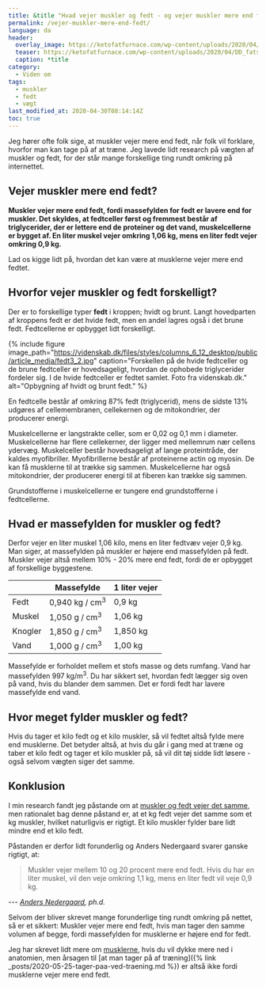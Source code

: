 ```yaml
---
title: &title "Hvad vejer muskler og fedt - og vejer muskler mere end fedt?"
permalink: /vejer-muskler-mere-end-fedt/
language: da
header:
  overlay_image: https://ketofatfurnace.com/wp-content/uploads/2020/04/DD_fats_topp_yellow3.jpg
  teaser: https://ketofatfurnace.com/wp-content/uploads/2020/04/DD_fats_topp_yellow3.jpg
  caption: *title
category:
  - Viden om
tags:
  - muskler
  - fedt
  - vægt
last_modified_at: 2020-04-30T08:14:14Z
toc: true
---
```


Jeg hører ofte folk sige, at muskler vejer mere end fedt, når folk vil forklare, hvorfor man kan tage på af at træne. Jeg lavede lidt research på vægten af muskler og fedt, for der står mange forskellige ting rundt omkring på internettet.

## Vejer muskler mere end fedt?

**Muskler vejer mere end fedt, fordi massefylden for fedt er lavere end for muskler. Det skyldes, at fedtceller først og fremmest består af triglycerider, der er lettere end de proteiner og det vand, muskelcellerne er bygget af. En liter muskel vejer omkring 1,06 kg, mens en liter fedt vejer omkring 0,9 kg.**

Lad os kigge lidt på, hvordan det kan være at musklerne vejer mere end fedtet.

## Hvorfor vejer muskler og fedt forskelligt?

Der er to forskellige typer **fedt** i kroppen; hvidt og brunt. Langt hovedparten af kroppens fedt er det hvide fedt, men en andel lagres også i det brune fedt. Fedtcellerne er opbygget lidt forskelligt.

{% include figure image_path="https://videnskab.dk/files/styles/columns_6_12_desktop/public/article_media/fedt3_2.jpg" caption="Forskellen på de hvide fedtceller og de brune fedtceller er hovedsageligt, hvordan de ophobede triglycerider fordeler sig. I de hvide fedtceller er fedtet samlet. Foto fra videnskab.dk." alt="Opbygning af hvidt og brunt fedt." %}

En fedtcelle består af omkring 87% fedt (triglycerid), mens de sidste 13% udgøres af cellemembranen, cellekernen og de mitokondrier, der producerer energi. 

Muskelcellerne er langstrakte celler, som er 0,02 og 0,1 mm i diameter. Muskelcellerne har flere cellekerner, der ligger med mellemrum nær cellens ydervæg. Muskelceller består hovedsageligt af lange proteintråde, der kaldes myofibriller. Myofibrillerne består af proteinerne actin og myosin. De kan få musklerne til at trække sig sammen. Muskelcellerne har også mitokondrier, der producerer energi til at fiberen kan trække sig sammen.

Grundstofferne i muskelcellerne er tungere end grundstofferne i fedtcellerne.

## Hvad er massefylden for muskler og fedt?

Derfor vejer en liter muskel 1,06 kilo, mens en liter fedtvæv vejer 0,9 kg. Man siger, at massefylden på muskler er højere end massefylden på fedt. Muskler vejer altså mellem 10% - 20% mere end fedt, fordi de er opbygget af forskellige byggestene.

|        | Massefylde              | 1 liter vejer |
|--------|-------------------------|---------------|
| Fedt   | 0,940 kg / cm<sup>3</sup>  | 0,9 kg        |
| Muskel | 1,050 g / cm<sup>3</sup> | 1,06 kg       |
| Knogler | 1,850 g / cm<sup>3</sup> | 1,850 kg       |
| Vand | 1,000 g / cm<sup>3</sup> | 1,00 kg       |

Massefylde er forholdet mellem et stofs masse og dets rumfang. Vand har massefylden 997 kg/m<sup>3</sup>. Du har sikkert set, hvordan fedt lægger sig oven på vand, hvis du blander dem sammen. Det er fordi fedt har lavere massefylde end vand.

## Hvor meget fylder muskler og fedt?

Hvis du tager et kilo fedt og et kilo muskler, så vil fedtet altså fylde mere end musklerne. Det betyder altså, at hvis du går i gang med at træne og taber et kilo fedt og tager et kilo muskler på, så vil dit tøj sidde lidt løsere - også selvom vægten siger det samme.

## Konklusion

I min research fandt jeg påstande om at [muskler og fedt vejer det samme](https://arndalspa.dk/muskler-og-fedt-vejer-det-samme-nu-med-forklaring/), men rationalet bag denne påstand er, at et kg fedt vejer det samme som et kg muskler, hvilket naturligvis er rigtigt. Et kilo muskler fylder bare lidt mindre end et kilo fedt.

Påstanden er derfor lidt forunderlig og Anders Nedergaard svarer ganske rigtigt, at:

> Muskler vejer mellem 10 og 20 procent mere end fedt. Hvis du har en liter muskel, vil den veje omkring 1,1 kg, mens en liter fedt vil veje 0,9 kg.

--- <cite>[Anders Nedergaard](https://www.alt.dk/sundhed/hvor-meget-mere-vejer-muskler-end-fedt), ph.d.</cite>

Selvom der bliver skrevet mange forunderlige ting rundt omkring på nettet, så er et sikkert: Muskler vejer mere end fedt, hvis man tager den samme volumen af begge, fordi massefylden for musklerne er højere end for fedt.

Jeg har skrevet lidt mere om [musklerne](/muskler/), hvis du vil dykke mere ned i anatomien, men årsagen til [at man tager på af træning]({% link _posts/2020-05-25-tager-paa-ved-traening.md %}) er altså ikke fordi musklerne vejer mere end fedt.
